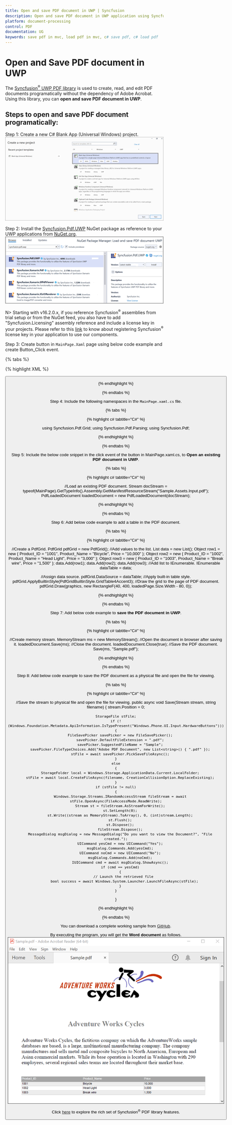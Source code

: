 ```yaml
---
title: Open and save PDF document in UWP | Syncfusion
description: Open and save PDF document in UWP application using Syncfusion UWP PDF library without the dependency of Adobe Acrobat. 
platform: document-processing
control: PDF
documentation: UG
keywords: save pdf in mvc, load pdf in mvc, c# save pdf, c# load pdf
---
```


# Open and Save PDF document in UWP

The [Syncfusion<sup>&reg;</sup> UWP PDF library](https://www.syncfusion.com/document-processing/pdf-framework/uwp) is used to create, read, and edit PDF documents programatically without the dependency of Adobe Acrobat. Using this library, you can **open and save PDF document in UWP**. 

## Steps to open and save PDF document programatically:

Step 1: Create a new C# Blank App (Universal Windows) project.
![Create UWP application in Visual Studio](Images/Create_UWP_application.png) 

Step 2: Install the [Syncfusion.Pdf.UWP](https://www.nuget.org/packages/Syncfusion.Pdf.UWP/) NuGet package as reference to your UWP applications from [NuGet.org](https://www.nuget.org/).
![Install NuGet package](Images/UWP_NuGet_package.png)

N> Starting with v16.2.0.x, if you reference Syncfusion<sup>&reg;</sup> assemblies from trial setup or from the NuGet feed, you also have to add "Syncfusion.Licensing" assembly reference and include a license key in your projects. Please refer to this [link](https://help.syncfusion.com/common/essential-studio/licensing/overview) to know about registering Syncfusion<sup>&reg;</sup> license key in your application to use our components.

Step 3: Create button in `MainPage.Xaml` page using below code example and create Button_Click event.

{% tabs %}

{% highlight XML %}

<Grid>
    <Button Content="OpenAndSavePDF" HorizontalAlignment="Center"  VerticalAlignment="Center" Width="150" Height="100" Click="Button_Click" />
</Grid>

{% endhighlight %}

{% endtabs %}

Step 4: Include the following namespaces in the `MainPage.xaml.cs` file. 

{% tabs %}

{% highlight c# tabtitle="C#" %}

using Syncfusion.Pdf.Grid;
using Syncfusion.Pdf.Parsing;
using Syncfusion.Pdf;

{% endhighlight %}

{% endtabs %}

Step 5: Include the below code snippet in the click event of the button in MainPage.xaml.cs, to **Open an existing PDF document in UWP**.

{% tabs %}

{% highlight c# tabtitle="C#" %}

//Load an existing PDF document.
Stream docStream = typeof(MainPage).GetTypeInfo().Assembly.GetManifestResourceStream("Sample.Assets.Input.pdf");
PdfLoadedDocument loadedDocument = new PdfLoadedDocument(docStream);

{% endhighlight %}

{% endtabs %}

Step 6: Add below code example to add a table in the PDF document.

{% tabs %}

{% highlight c# tabtitle="C#" %}

//Create a PdfGrid.
PdfGrid pdfGrid = new PdfGrid();
//Add values to the list.
List<object> data = new List<object>();
Object row1 = new { Product_ID = "1001", Product_Name = "Bicycle", Price = "10,000" };
Object row2 = new { Product_ID = "1002", Product_Name = "Head Light", Price = "3,000" };
Object row3 = new { Product_ID = "1003", Product_Name = "Break wire", Price = "1,500" };
data.Add(row1);
data.Add(row2);
data.Add(row3); 
//Add list to IEnumerable.
IEnumerable<object> dataTable = data;

//Assign data source.
pdfGrid.DataSource = dataTable;
//Apply built-in table style.
pdfGrid.ApplyBuiltinStyle(PdfGridBuiltinStyle.GridTable4Accent3);
//Draw the grid to the page of PDF document.
pdfGrid.Draw(graphics, new RectangleF(40, 400, loadedPage.Size.Width - 80, 0));

{% endhighlight %}

{% endtabs %}

Step 7: Add below code example to **save the PDF document in UWP**.

{% tabs %}

{% highlight c# tabtitle="C#" %}

//Create memory stream.
MemoryStream ms = new MemoryStream();
//Open the document in browser after saving it.
loadedDocument.Save(ms);
//Close the document.
loadedDocument.Close(true);
//Save the PDF document. 
Save(ms, "Sample.pdf");

{% endhighlight %}

{% endtabs %}

Step 8: Add below code example to save the PDF document as a physical file and open the file for viewing.

{% tabs %}

{% highlight c# tabtitle="C#" %}

//Save the stream to physical file and open the file for viewing. 
public async void Save(Stream stream, string filename)
{
    stream.Position = 0;

    StorageFile stFile;
    if (!(Windows.Foundation.Metadata.ApiInformation.IsTypePresent("Windows.Phone.UI.Input.HardwareButtons")))
    {
        FileSavePicker savePicker = new FileSavePicker();
        savePicker.DefaultFileExtension = ".pdf";
        savePicker.SuggestedFileName = "Sample";
        savePicker.FileTypeChoices.Add("Adobe PDF Document", new List<string>() { ".pdf" });
        stFile = await savePicker.PickSaveFileAsync();
    }
    else
    {
        StorageFolder local = Windows.Storage.ApplicationData.Current.LocalFolder;
        stFile = await local.CreateFileAsync(filename, CreationCollisionOption.ReplaceExisting);
    }
    if (stFile != null)
    {
        Windows.Storage.Streams.IRandomAccessStream fileStream = await stFile.OpenAsync(FileAccessMode.ReadWrite);
        Stream st = fileStream.AsStreamForWrite();
        st.SetLength(0);
        st.Write((stream as MemoryStream).ToArray(), 0, (int)stream.Length);
        st.Flush();
        st.Dispose();
        fileStream.Dispose();
        MessageDialog msgDialog = new MessageDialog("Do you want to view the Document?", "File created.");
        UICommand yesCmd = new UICommand("Yes");
        msgDialog.Commands.Add(yesCmd);
        UICommand noCmd = new UICommand("No");
        msgDialog.Commands.Add(noCmd);
        IUICommand cmd = await msgDialog.ShowAsync();
        if (cmd == yesCmd)
        {
            // Launch the retrieved file 
            bool success = await Windows.System.Launcher.LaunchFileAsync(stFile);
        }
    }
}

{% endhighlight %}

{% endtabs %}

You can download a complete working sample from [GitHub](https://github.com/SyncfusionExamples/PDF-Examples/tree/master/Open%20and%20Save%20PDF%20document/UWP).

By executing the program, you will get the **Word document** as follows.
![UWP open and save output Word document](Images/Open_and_save_output.png)

Click [here](https://www.syncfusion.com/document-processing/pdf-framework/uwp) to explore the rich set of Syncfusion<sup>&reg;</sup> PDF library features.
